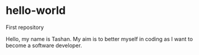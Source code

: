# hello-world
First repository

Hello, my name is Tashan. My aim is to better myself in coding as I want to become a software developer.
